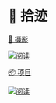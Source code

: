 # 🧭 拾迹


<div class="subpage-box">

  <div class="subpage-box-cover">
    <a href="books/" data-pjax-state="">
      <p class="image-caption">📸 摄影</p>
      <img alt="阅读" data-src="https://z1.ax1x.com/2023/10/29/pie5xDx.jpg" src="https://z1.ax1x.com/2023/10/29/pie5xDx.jpg" data-loaded="true">
    </a>
  </div>
  <div class="subpage-box-cover">
    <a href="books/" data-pjax-state="">
      <p class="image-caption">📦 项目</p>
      <img alt="阅读" data-src="https://z1.ax1x.com/2023/10/29/pie5xDx.jpg" src="https://z1.ax1x.com/2023/10/29/pie5xDx.jpg" data-loaded="true">
    </a>
  </div>
</div>

